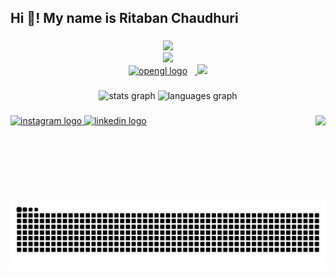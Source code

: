 <h2 align="left">Hi 👋! My name is Ritaban Chaudhuri</h2>

###

<div align="center">
  <a href="https://skillicons.dev">
    <img src="https://skillicons.dev/icons?i=unrealengine,unity,c,cpp,cs,kotlin,python,java" /><br />
    <img src="https://skillicons.dev/icons?i=androidstudio,visualstudio,git,flask,html,css,js,firebase" /><br />
    <img src="https://cdn.jsdelivr.net/gh/devicons/devicon/icons/opengl/opengl-original.svg" height="55" alt="opengl logo"  /><img width="12" />  
    <img src="https://skillicons.dev/icons?i=opencv,cmake" />
  </a>
</div>

###

<div align="center">
  <img src="https://github-readme-stats.vercel.app/api?username=Joseph-Joestar-7&hide_title=false&hide_rank=false&show_icons=true&include_all_commits=true&count_private=true&disable_animations=false&theme=dracula&locale=en&hide_border=false" height="150" alt="stats graph"  />
  <img src="https://github-readme-stats.vercel.app/api/top-langs?username=Joseph-Joestar-7&locale=en&hide_title=false&layout=compact&card_width=320&langs_count=10&theme=dracula&hide_border=false" height="150" alt="languages graph"  />
</div>

###

<img align="right" height="137" src="https://i.imgur.com/oyuEXZ6.gif"  />

###

<div align="left">
  <a href="https://www.instagram.com/_.ritaban._7/" target="_blank">
    <img src="https://img.shields.io/static/v1?message=Instagram&logo=instagram&label=&color=E4405F&logoColor=white&labelColor=&style=for-the-badge" height="35" alt="instagram logo"  />
  </a>
  <a href="https://www.linkedin.com/in/ritaban-chaudhuri/" target="_blank">
    <img src="https://img.shields.io/static/v1?message=LinkedIn&logo=linkedin&label=&color=0077B5&logoColor=white&labelColor=&style=for-the-badge" height="35" alt="linkedin logo"  />
  </a>
</div>

###

<br clear="both">

<img src="https://raw.githubusercontent.com/Joseph-Joestar-7/Joseph-Joestar-7/output/snake.svg" alt="Snake animation" />

###
